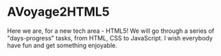 # AVoyage2HTML5
Here we are, for a new tech area - HTML5! We will go through a series of "days-progress" tasks, from HTML, CSS to JavaScript. I wish everybody have fun and get something enjoyable.
